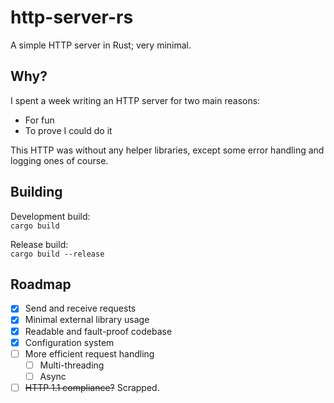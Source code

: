 # http-server-rs

A simple HTTP server in Rust; very minimal.

## Why?

I spent a week writing an HTTP server for two main reasons:

- For fun
- To prove I could do it

This HTTP was without any helper libraries, except some error handling and logging ones of course.

## Building

Development build:<br/>
`cargo build`

Release build:<br/>
`cargo build --release`

## Roadmap

- [x] Send and receive requests
- [x] Minimal external library usage
- [x] Readable and fault-proof codebase
- [x] Configuration system
- [ ] More efficient request handling
    - [ ] Multi-threading
    - [ ] Async
- [ ] ~~HTTP 1.1 compliance?~~ Scrapped.
